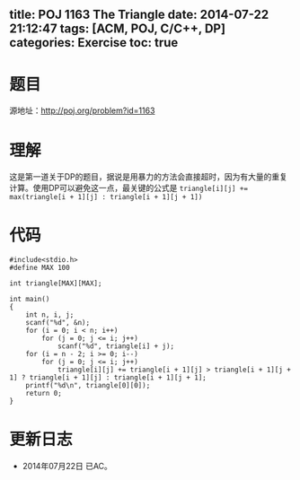 title: POJ 1163 The Triangle
date: 2014-07-22 21:12:47
tags: [ACM, POJ, C/C++, DP]
categories: Exercise
toc: true
---
# 题目
源地址：http://poj.org/problem?id=1163

# 理解
这是第一道关于DP的题目，据说是用暴力的方法会直接超时，因为有大量的重复计算。使用DP可以避免这一点，最关键的公式是
`triangle[i][j] += max(triangle[i + 1][j] : triangle[i + 1][j + 1])`

<!-- more -->

# 代码
```
#include<stdio.h>
#define MAX 100

int triangle[MAX][MAX];

int main()
{
    int n, i, j;
    scanf("%d", &n);
    for (i = 0; i < n; i++)
        for (j = 0; j <= i; j++)
            scanf("%d", triangle[i] + j);
    for (i = n - 2; i >= 0; i--)
        for (j = 0; j <= i; j++)
            triangle[i][j] += triangle[i + 1][j] > triangle[i + 1][j + 1] ? triangle[i + 1][j] : triangle[i + 1][j + 1];
    printf("%d\n", triangle[0][0]);
    return 0;
}
```

# 更新日志
- 2014年07月22日 已AC。